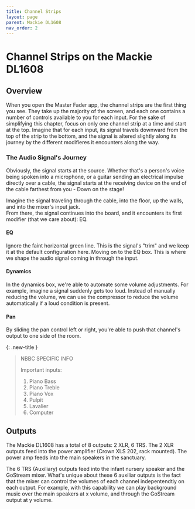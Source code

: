 ```yaml
---
title: Channel Strips
layout: page
parent: Mackie DL1608
nav_order: 2
---
```


# Channel Strips on the Mackie DL1608

## Overview
When you open the Master Fader app, the channel strips are the first thing you see. They take up the majority of the screen, and each one contains a number of controls available to you for each input. For the sake of simplifying this chapter, focus on only one channel strip at a time and start at the top. Imagine that for each input, its signal travels downward from the top of the strip to the bottom, and the signal is altered slightly along its journey by the different modifieres it encounters along the way.

### The Audio Signal's Journey
Obviously, the signal starts at the source. Whether that's a person's voice being spoken into a microphone, or a guitar sending an electrical impulse directly over a cable, the signal starts at the receiving device on the end of the cable farthest from you - Down on the stage!

Imagine the signal traveling through the cable, into the floor, up the walls, and into the mixer's input jack.<br>
From there, the signal continues into the board, and it encounters its first modifier (that we care about): EQ.

#### **EQ**
Ignore the faint horizontal green line. This is the signal's "trim" and we keep it at the default configuration here.
Moving on to the EQ box. This is where we shape the audio signal coming in through the input.

#### Dynamics
In the dynamics box, we're able to automate some volume adjustments. For example, imagine a signal suddenly gets too loud. Instead of manually reducing the volume, we can use the compressor to reduce the volume automatically if a loud condition is present.

#### Pan
By sliding the pan control left or right, you're able to push that channel's output to one side of the room.

{: .new-title }
> NBBC SPECIFIC INFO
>
> Important inputs:
> 1. Piano Bass
> 2. Piano Treble
> 3. Piano Vox
> 4. Pulpit
> 5. Lavalier
> 6. Computer

## Outputs
The Mackie DL1608 has a total of 8 outputs: 2 XLR, 6 TRS.
The 2 XLR outputs feed into the power amplifier (Crown XLS 202, rack mounted). The power amp feeds into the main speakers in the sanctuary.

The 6 TRS (Auxiliary) outputs feed into the infant nursery speaker and the GoStream mixer.
What's unique about these 6 auxiliar outputs is the fact that the mixer can control the volumes of each channel indepentendtly on each output.
For example, with this capability we can play background music over the main speakers at x volume, and through the GoStream output at y volume.
